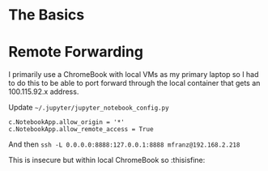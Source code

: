 # The Basics

# Remote Forwarding

I primarily use a ChromeBook with local VMs as my primary laptop so I had to do this to be able to port forward through the local container that gets an 100.115.92.x address.

Update `~/.jupyter/jupyter_notebook_config.py`

```
c.NotebookApp.allow_origin = '*'
c.NotebookApp.allow_remote_access = True
```

And then `ssh -L 0.0.0.0:8888:127.0.0.1:8888 mfranz@192.168.2.218`

This is insecure but within local ChromeBook so :thisisfine:

